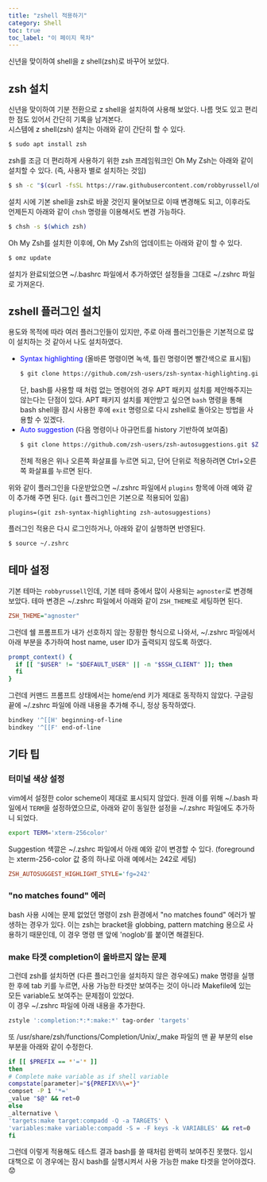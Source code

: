 ```yaml
---
title: "zshell 적용하기"
category: Shell
toc: true
toc_label: "이 페이지 목차"
---
```


신년을 맞이하여 shell을 z shell(zsh)로 바꾸어 보았다.

## zsh 설치
신년을 맞이하여 기분 전환으로 z shell을 설치하여 사용해 보았다. 나름 멋도 있고 편리한 점도 있어서 간단히 기록을 남겨본다.  
시스템에 z shell(zsh) 설치는 아래와 같이 간단히 할 수 있다.
```sh
$ sudo apt install zsh
```
zsh를 조금 더 편리하게 사용하기 위한 zsh 프레임워크인 Oh My Zsh는 아래와 같이 설치할 수 있다. (즉, 사용자 별로 설치하는 것임)
```sh
$ sh -c "$(curl -fsSL https://raw.githubusercontent.com/robbyrussell/oh-my-zsh/master/tools/install.sh)"
```
설치 시에 기본 shell을 zsh로 바꿀 것인지 물어보므로 이때 변경해도 되고, 이후라도 언제든지 아래와 같이 `chsh` 명령을 이용해서도 변경 가능하다.
```sh
$ chsh -s $(which zsh)
```
Oh My Zsh를 설치한 이후에, Oh My Zsh의 업데이트는 아래와 같이 할 수 있다.
```sh
$ omz update
```

설치가 완료되었으면 ~/.bashrc 파일에서 추가하였던 설정들을 그대로 ~/.zshrc 파일로 가져온다.

## zshell 플러그인 설치
용도와 목적에 따라 여러 플러그인들이 있지만, 주로 아래 플러그인들은 기본적으로 많이 설치하는 것 같아서 나도 설치하였다.
- <span style="color:blue">Syntax highlighting</span> (올바른 명령이면 녹색, 틀린 명령이면 빨간색으로 표시됨)
  ```sh
  $ git clone https://github.com/zsh-users/zsh-syntax-highlighting.git $ZSH_CUSTOM/plugins/zsh-syntax-highlighting
  ```
  단, bash를 사용할 때 처럼 없는 명령어의 경우 APT 패키지 설치를 제안해주지는 않는다는 단점이 있다. APT 패키지 설치를 제안받고 싶으면 `bash` 명령을 통해 bash shell을 잠시 사용한 후에 `exit` 명령으로 다시 zshell로 돌아오는 방법을 사용할 수 있겠다.
- <span style="color:blue">Auto suggestion</span> (다음 명령이나 아규먼트를 history 기반하여 보여줌)
  ```sh
  $ git clone https://github.com/zsh-users/zsh-autosuggestions.git $ZSH_CUSTOM/plugins/zsh-autosuggestions
  ```
  전체 적용은 위나 오른쪽 화살표를 누르면 되고, 단어 단위로 적용하려면 Ctrl+오른쪽 화살표를 누르면 된다.

위와 같이 플러그인을 다운받았으면 ~/.zshrc 파일에서 `plugins` 항목에 아래 예와 같이 추가해 주면 된다. (`git` 플러그인은 기본으로 적용되어 있음)
```
plugins=(git zsh-syntax-highlighting zsh-autosuggestions)
```
플러그인 적용은 다시 로그인하거나, 아래와 같이 실행하면 반영된다.
```sh
$ source ~/.zshrc
```

## 테마 설정
기본 테마는 `robbyrussell`인데, 기본 테마 중에서 많이 사용되는 `agnoster`로 변경해 보았다. 테마 변경은 ~/.zshrc 파일에서 아래와 같이 `ZSH_THEME`로 세팅하면 된다.
```ini
ZSH_THEME="agnoster"
```
그런데 쉘 프롬프트가 내가 선호하지 않는 장황한 형식으로 나와서, ~/.zshrc 파일에서 아래 부분을 추가하여 host name, user ID가 출력되지 않도록 하였다.
```sh
prompt_context() {
  if [[ "$USER" != "$DEFAULT_USER" || -n "$SSH_CLIENT" ]]; then
  fi
}
```

그런데 커맨드 프롬프트 상태에서는 home/end 키가 제대로 동작하지 않았다. 구글링 끝에 ~/.zshrc 파일에 아래 내용을 추가해 주니, 정상 동작하였다.
```sh
bindkey '^[[H' beginning-of-line
bindkey '^[[F' end-of-line
```

## 기타 팁

### 터미널 색상 설정
vim에서 설정한 color scheme이 제대로 표시되지 않았다. 원래 이를 위해 ~/.bash 파일에서 `TERM`을 설정하였으므로, 아래와 같이 동일한 설정을 ~/.zshrc 파일에도 추가하니 되었다.
```sh
export TERM='xterm-256color'
```
Suggestion 색깔은 ~/.zshrc 파일에서 아래 예와 같이 변경할 수 있다. (foreground는 xterm-256-color 값 중의 하나로 아래 예에서는 242로 세팅)
```ini
ZSH_AUTOSUGGEST_HIGHLIGHT_STYLE='fg=242'
```

### "no matches found" 에러
bash 사용 시에는 문제 없었던 명령이 zsh 환경에서 "no matches found" 에러가 발생하는 경우가 있다. 이는 zsh는 bracket을 globbing, pattern matching 용으로 사용하기 때문인데, 이 경우 명령 맨 앞에 'noglob'를 붙이면 해결된다.

### make 타겟 completion이 올바르지 않는 문제
그런데 zsh를 설치하면 (다른 플러그인을 설치하지 않은 경우에도) make 명령을 실행한 후에 tab 키를 누르면, 사용 가능한 타겟만 보여주는 것이 아니라 Makefile에 있는 모든 variable도 보여주는 문제점이 있었다.  
이 경우 ~/.zshrc 파일에 아래 내용을 추가한다.
```bash
zstyle ':completion:*:*:make:*' tag-order 'targets'
```
또 /usr/share/zsh/functions/Completion/Unix/_make 파일의 맨 끝 부분의 else 부분을 아래와 같이 수정한다.
  ```bash
if [[ $PREFIX == *'='* ]]
then
  # Complete make variable as if shell variable
  compstate[parameter]="${PREFIX%%\=*}"
  compset -P 1 '*='
  _value "$@" && ret=0
else
  _alternative \
  'targets:make target:compadd -Q -a TARGETS' \
  'variables:make variable:compadd -S = -F keys -k VARIABLES' && ret=0
fi
```
그런데 이렇게 적용해도 테스트 결과 bash를 쓸 때처럼 완벽히 보여주진 못했다. 임시 대책으로 이 경우에는 잠시 bash를 실행시켜서 사용 가능한 make 타겟을 얻어야겠다.😟
